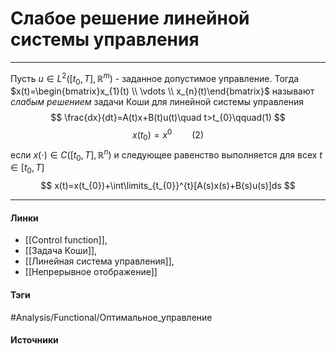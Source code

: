 # Слабое решение линейной системы управления
***
Пусть $u\in L^{2}([t_{0},T],\mathbb{R}^{m})$ - заданное допустимое управление.
Тогда $x(t)=\begin{bmatrix}x_{1}(t) \\ \vdots \\ x_{n}(t)\end{bmatrix}$ называют *слабым решением* задачи Коши для линейной системы управления
$$
\frac{dx}{dt}=A(t)x+B(t)u(t)\quad t>t_{0}\qquad(1)
$$
$$
x(t_{0})=x^{0}\qquad(2)
$$
если $x(\cdot)\in C([t_{0},T],\mathbb{R}^{n})$ и следующее равенство выполняется для всех $t\in[t_{0},T]$
$$
x(t)=x(t_{0})+\int\limits_{t_{0}}^{t}[A(s)x(s)+B(s)u(s)]ds
$$
***
#### Линки
- [[Control function]],
- [[Задача Коши]],
- [[Линейная система управления]],
- [[Непрерывное отображение]]
#### Тэги
 #Analysis/Functional/Оптимальное_управление 
#### Источники
